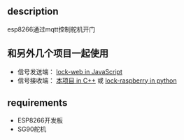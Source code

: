 ## description
esp8266通过mqtt控制舵机开门

## 和另外几个项目一起使用
- 信号发送端： [lock-web in JavaScript](https://github.com/faf4r/lock-web)
- 信号接收端： [本项目 in C++](https://github.com/faf4r/lock-esp) 或 [lock-raspberry in python](https://github.com/faf4r/lock)

## requirements
- ESP8266开发板
- SG90舵机

